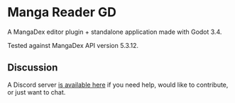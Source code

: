 # Manga Reader GD
A MangaDex editor plugin + standalone application made with Godot 3.4.

Tested against MangaDex API version 5.3.12. 

## Discussion
A Discord server [is available here](https://discord.gg/6mcdWWBkrr) if you need help, would like to contribute, or just want to chat.

